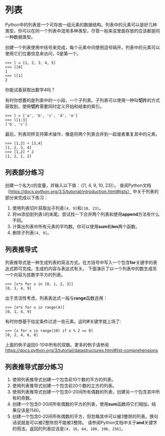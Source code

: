 # 列表
Python中的列表是一个可存放一组元素的数据结构。列表中的元素可以是好几种类型，你可以在同一个列表中混用多种类型，尽管一般来说里面存放的应该都是同一种数据类型。

创建一个列表使用中括号来完成，每个元素中间使用逗号隔开。列表中的元素可以使用它们位置信息来访问，0是第一个。
```
>>> l = [1, 2, 3, 4, 5]
>>> l[0]
1
>>> l[1]
2
```
你能试着获取出数字4吗？

有时你想要的是列表中的一小段，一个子列表。子列表可以使用一种叫**切片**的方式获取到，使用**切片**需要同时定义开始和结束的索引。
```
>>> l = ['a', 'b', 'c', 'd', 'e']
>>> l[1:3]
['b', 'c']
```
最后，列表同样支持算术操作，像是将两个列表合并到一起或者重复其中的元素。
```
>>> [1,2] + [3,4]
[1, 2, 3, 4]
>>> [1,2] * 2
[1, 2, 1, 2]
```

## 列表部分练习
创建一个名为`I`的变量，并输入以下值：（[1, 4, 9, 10, 23]）。
查阅Python文档（https://docs.python.org/3.5/tutorial/introduction.html#lists） 中关于列表的部分来完成以下练习：

1. 使用列表切片获取出子列表`[4, 9]`和`[10, 23]`。
2. 将`90`添加到列表`I`的末尾。尝试找一下合并两个列表和使用**append**方法有什么不同。
3. 计算出列表中所有元素的平均数。你可以使用**sum**和**len**两个函数。
4. 删除子列表`[4, 9]`。

## 列表推导式
列表推导式是一种生成列表的简洁方式。在方括号中写入一个包含**for**关键字的表达式即可完成。生成的内容与表达式有关。
下面演示了以一个列表中的数生成另一个内容为其数字平方的列表。
```
>>> [x*x for x in [0, 1, 2, 3]]
[0, 1, 4, 9]
```
出于灵活性考虑，列表表达式一般与**range**函数连用：
```
>>> [x*x for x in range(4)]
[0, 1, 4, 9]
```
有时你想基于给定条件过滤一些元素。这时**if**关键字就上场了:
```
>>> [x for x in range(10) if x % 2 == 0]
[0, 2, 4, 6, 8]
```
上面的例子返回0-10中所有的双数。更多的例子请参阅 https://docs.python.org/3/tutorial/datastructures.html#list-comprehensions

## 列表推导式部分练习
1. 使用列表推导式创建一个包含前10个数的平方的列表。
2. 使用列表推导式创建一个包含前20个数的立方的列表。
3. 使用列表推导式创建一个包含0-20间所有偶数的列表，创建另一个包含其中所有的奇数。
4. 创建一个包含0-20间所有偶数的平方的列表，使用**sum**函数将它们相加。结果应该是1140。
5. 创建一个包含0-20间所有偶数的平方，但忽略其中可以被3整除的列表。换句话说就是可以被2整除但不能被3整除。
请参阅Python文档中关于**and**关键字的用法。返回的列表应该是`[4, 16, 64, 100, 196, 256]`。

